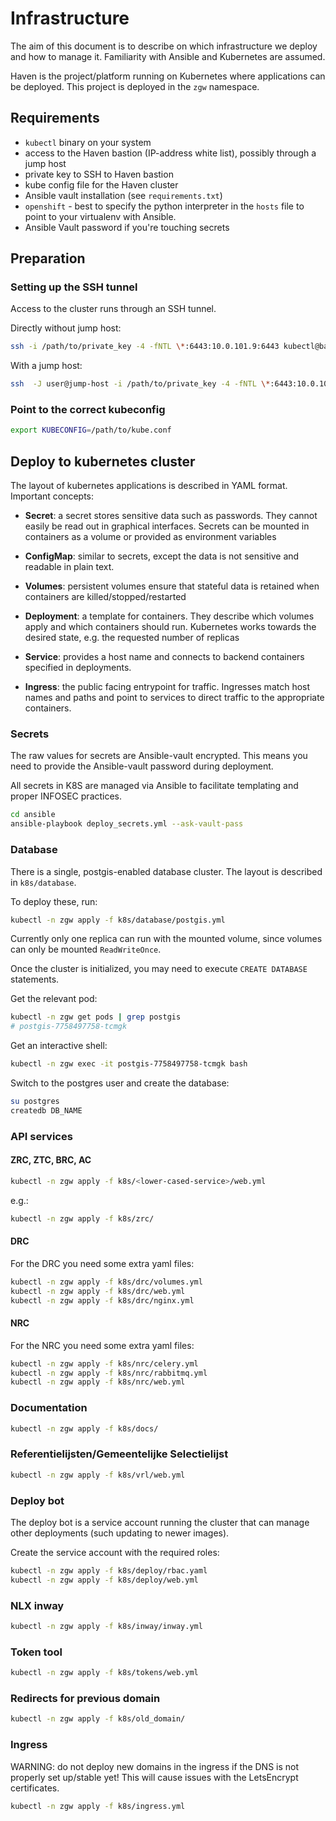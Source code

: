 # Infrastructure

The aim of this document is to describe on which infrastructure we deploy and
how to manage it. Familiarity with Ansible and Kubernetes are assumed.

Haven is the project/platform running on Kubernetes where applications can be
deployed. This project is deployed in the `zgw` namespace.

## Requirements

* `kubectl` binary on your system
* access to the Haven bastion (IP-address white list), possibly through a jump host
* private key to SSH to Haven bastion
* kube config file for the Haven cluster
* Ansible vault installation (see `requirements.txt`)
* `openshift` - best to specify the python interpreter in the `hosts` file
  to point to your virtualenv with Ansible.
* Ansible Vault password if you're touching secrets

## Preparation

### Setting up the SSH tunnel

Access to the cluster runs through an SSH tunnel.

Directly without jump host:

```bash
ssh -i /path/to/private_key -4 -fNTL \*:6443:10.0.101.9:6443 kubectl@bastion_ip_address
```

With a jump host:

```bash
ssh  -J user@jump-host -i /path/to/private_key -4 -fNTL \*:6443:10.0.101.9:6443 kubectl@bastion_ip_address
```

### Point to the correct kubeconfig

```bash
export KUBECONFIG=/path/to/kube.conf
```

## Deploy to kubernetes cluster

The layout of kubernetes applications is described in YAML format. Important
concepts:

* **Secret**: a secret stores sensitive data such as passwords. They cannot easily
  be read out in graphical interfaces. Secrets can be mounted in containers
  as a volume or provided as environment variables

* **ConfigMap**: similar to secrets, except the data is not sensitive and readable
  in plain text.

* **Volumes**: persistent volumes ensure that stateful data is retained when
  containers are killed/stopped/restarted

* **Deployment**: a template for containers. They describe which volumes apply
  and which containers should run. Kubernetes works towards the desired state,
  e.g. the requested number of replicas

* **Service**: provides a host name and connects to backend containers
  specified in deployments.

* **Ingress**: the public facing entrypoint for traffic. Ingresses match host
  names and paths and point to services to direct traffic to the appropriate
  containers.

### Secrets

The raw values for secrets are Ansible-vault encrypted. This means you need
to provide the Ansible-vault password during deployment.

All secrets in K8S are managed via Ansible to facilitate templating and proper
INFOSEC practices.

```bash
cd ansible
ansible-playbook deploy_secrets.yml --ask-vault-pass
```

### Database

There is a single, postgis-enabled database cluster. The layout is described
in `k8s/database`.

To deploy these, run:

```bash
kubectl -n zgw apply -f k8s/database/postgis.yml
```

Currently only one replica can run with the mounted volume, since volumes
can only be mounted `ReadWriteOnce`.

Once the cluster is initialized, you may need to execute `CREATE DATABASE`
statements.

Get the relevant pod:

```bash
kubectl -n zgw get pods | grep postgis
# postgis-7758497758-tcmgk
```

Get an interactive shell:

```bash
kubectl -n zgw exec -it postgis-7758497758-tcmgk bash
```

Switch to the postgres user and create the database:

```bash
su postgres
createdb DB_NAME
```

### API services

#### ZRC, ZTC, BRC, AC

```bash
kubectl -n zgw apply -f k8s/<lower-cased-service>/web.yml
```

e.g.:

```bash
kubectl -n zgw apply -f k8s/zrc/
```

#### DRC

For the DRC you need some extra yaml files:

```bash
kubectl -n zgw apply -f k8s/drc/volumes.yml
kubectl -n zgw apply -f k8s/drc/web.yml
kubectl -n zgw apply -f k8s/drc/nginx.yml
```

#### NRC

For the NRC you need some extra yaml files:

```bash
kubectl -n zgw apply -f k8s/nrc/celery.yml
kubectl -n zgw apply -f k8s/nrc/rabbitmq.yml
kubectl -n zgw apply -f k8s/nrc/web.yml
```

### Documentation

```bash
kubectl -n zgw apply -f k8s/docs/
```

### Referentielijsten/Gemeentelijke Selectielijst

```bash
kubectl -n zgw apply -f k8s/vrl/web.yml
```

### Deploy bot

The deploy bot is a service account running the cluster that can manage other
deployments (such updating to newer images).

Create the service account with the required roles:

```bash
kubectl -n zgw apply -f k8s/deploy/rbac.yaml
kubectl -n zgw apply -f k8s/deploy/web.yml
```

### NLX inway

```bash
kubectl -n zgw apply -f k8s/inway/inway.yml
```

### Token tool

```bash
kubectl -n zgw apply -f k8s/tokens/web.yml
```

### Redirects for previous domain

```bash
kubectl -n zgw apply -f k8s/old_domain/
```

### Ingress

WARNING: do not deploy new domains in the ingress if the DNS is not properly
set up/stable yet! This will cause issues with the LetsEncrypt certificates.

```bash
kubectl -n zgw apply -f k8s/ingress.yml
```

